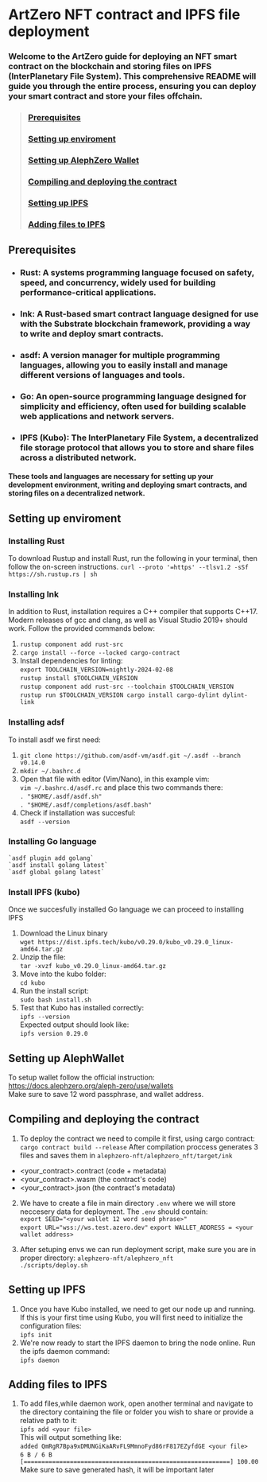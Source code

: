 #  ArtZero NFT contract and IPFS file deployment
### Welcome to the ArtZero guide for deploying an NFT smart contract on the blockchain and storing files on IPFS (InterPlanetary File System). This comprehensive README will guide you through the entire process, ensuring you can deploy your smart contract and store your files offchain.
> ### [Prerequisites](#prerequisites)
> ### [Setting up enviroment](#setting-up-enviroment)
> ### [Setting up AlephZero Wallet](#setting-up-alephwallet)
> ###  [Compiling and deploying the contract](#compiling-and-deploying-the-contract-1)
> ### [Setting up IPFS](#setting-up-ipfs-1)
> ###  [Adding files to IPFS](#adding-files-to-ipfs)  

## Prerequisites

- ### Rust: A systems programming language focused on safety, speed, and concurrency, widely used for building performance-critical applications.

- ### Ink: A Rust-based smart contract language designed for use with the Substrate blockchain framework, providing a way to write and deploy smart contracts.

- ### asdf: A version manager for multiple programming languages, allowing you to easily install and manage different versions of languages and tools.

- ### Go: An open-source programming language designed for simplicity and efficiency, often used for building scalable web applications and network servers.

- ### IPFS (Kubo): The InterPlanetary File System, a decentralized file storage protocol that allows you to store and share files across a distributed network.

#### These tools and languages are necessary for setting up your development environment, writing and deploying smart contracts, and storing files on a decentralized network.

## Setting up enviroment
### Installing Rust
To download Rustup and install Rust, run the following in your terminal, then follow the on-screen instructions.
`curl --proto '=https' --tlsv1.2 -sSf https://sh.rustup.rs | sh`
### Installing Ink
In addition to Rust, installation requires a C++ compiler that supports C++17. Modern releases of gcc and clang, as well as Visual Studio 2019+ should work. Follow the provided commands below:

1. `rustup component add rust-src`
2. `cargo install --force --locked cargo-contract`
3.  Install dependencies for linting:  
    `export TOOLCHAIN_VERSION=nightly-2024-02-08`  
    `rustup install $TOOLCHAIN_VERSION`  
    `rustup component add rust-src --toolchain $TOOLCHAIN_VERSION`  
    `rustup run $TOOLCHAIN_VERSION cargo install cargo-dylint dylint-link`  

### Installing adsf 
To install asdf we first need:
1. `git clone https://github.com/asdf-vm/asdf.git ~/.asdf --branch v0.14.0`
2.  `mkdir ~/.bashrc.d`
3. Open that file with editor (Vim/Nano), in this example vim:  
    `vim ~/.bashrc.d/asdf.rc`
    and place this two commands there:  
    `. "$HOME/.asdf/asdf.sh"`   
    `. "$HOME/.asdf/completions/asdf.bash"`   
4. Check if installation was succesful:  
    `asdf --version`
### Installing Go language
    `asdf plugin add golang`
    `asdf install golang latest`
    `asdf global golang latest`
### Install IPFS (kubo) 
Once we succesfully installed Go language we can proceed to installing IPFS
1. Download the Linux binary  
`wget https://dist.ipfs.tech/kubo/v0.29.0/kubo_v0.29.0_linux-amd64.tar.gz`
2. Unzip the file:  
`tar -xvzf kubo_v0.29.0_linux-amd64.tar.gz`
3. Move into the kubo folder:  
`cd kubo`
4. Run the install script:  
`sudo bash install.sh`
5. Test that Kubo has installed correctly:  
`ipfs --version `  
Expected output should look like:  
`ipfs version 0.29.0`
## Setting up AlephWallet 
To setup wallet follow the official instruction: https://docs.alephzero.org/aleph-zero/use/wallets   
Make sure to save 12 word passphrase, and wallet address.
## Compiling and deploying the contract   
1. To deploy the contract we need to compile it first, using cargo contract:   
`cargo contract build --release`
After compilation proccess generates 3 files and saves them in `alephzero-nft/alephzero_nft/target/ink`
- <your_contract>.contract (code + metadata)
- <your_contract>.wasm (the contract's code)
- <your_contract>.json (the contract's metadata)  
2. We have to create a file in main directory `.env` where we will store neccesery data for deployment. The `.env` should contain:  
`export SEED="<your wallet 12 word seed phrase>"`  
`export URL="wss://ws.test.azero.dev"` 
`export WALLET_ADDRESS = <your wallet address>`

3. After setuping envs we can run deployment script, make sure you are in proper directory: `alephzero-nft/alephzero_nft`  
`./scripts/deploy.sh`

## Setting up IPFS
1. Once you have Kubo installed, we need to get our node up and running. If this is your first time using Kubo, you will first need to initialize the configuration files:   
`ipfs init`  
2. We're now ready to start the IPFS daemon to bring the node online. Run the ipfs daemon command:  
`ipfs daemon`
## Adding files to IPFS
1. To add files,while daemon work, open another terminal and navigate to the directory containing the file or folder you wish to share or provide a relative path to it:  
`ipfs add <your file>`   
This will output something like:  
`added QmRgR7Bpa9xDMUNGiKaARvFL9MmnoFyd86rF817EZyfdGE <your file>`  
`6 B / 6 B [==========================================================] 100.00`   
Make sure to save generated hash, it will be important later
